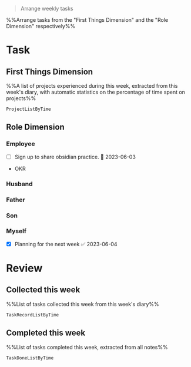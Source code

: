 > Arrange weekly tasks

%%Arrange tasks from the "First Things Dimension" and the "Role Dimension" respectively%%

# Task
## First Things Dimension
%%A list of projects experienced during this week, extracted from this week's diary, with automatic statistics on the percentage of time spent on projects%%
```PeriodicPARA
ProjectListByTime
```

## Role Dimension
### Employee
- [ ] Sign up to share obsidian practice. 📅 2023-06-03
- OKR

### Husband
### Father
### Son
### Myself
- [x] Planning for the next week ✅ 2023-06-04

# Review
## Collected this week
%%List of tasks collected this week from this week's diary%%
```PeriodicPARA
TaskRecordListByTime
```

## Completed this week
%%List of tasks completed this week, extracted from all notes%%
```PeriodicPARA
TaskDoneListByTime
```
